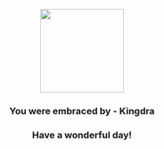 <p align="center">
    <img src="https://raw.githubusercontent.com/PokeAPI/sprites/master/sprites/pokemon/230.png" width="150" height="150">
</p>
<h3 align="center">You were embraced by - <b>Kingdra</b></h3>
<h3 align="center">Have a wonderful day!</h3>
